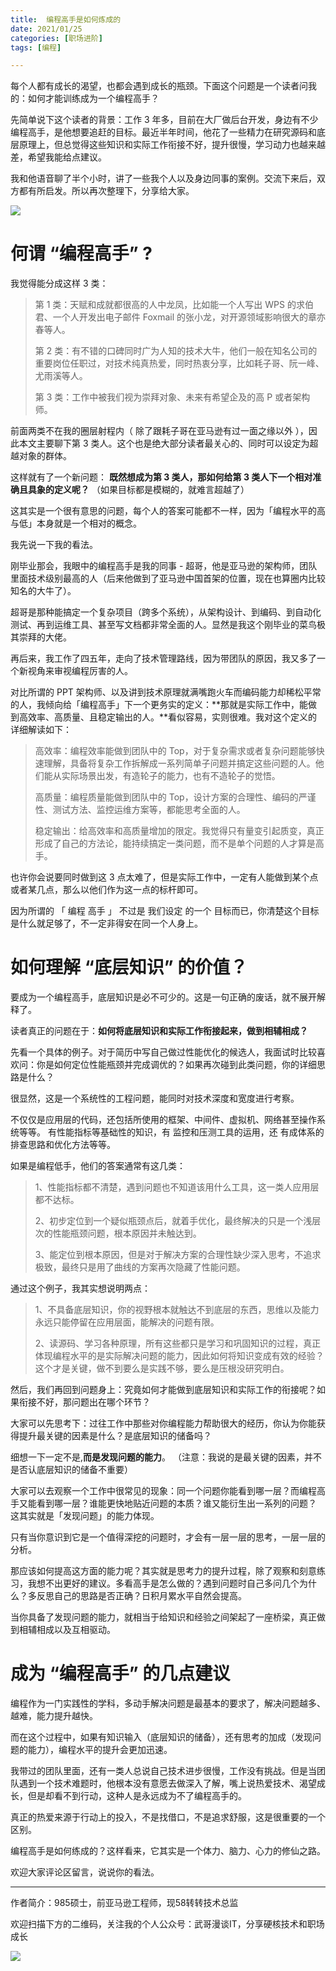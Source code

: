 ```yaml
---
title:  编程高手是如何炼成的
date: 2021/01/25
categories: [职场进阶]
tags: [编程]

---
```


每个人都有成长的渴望，也都会遇到成长的瓶颈。下面这个问题是一个读者问我的：如何才能训练成为一个编程高手？

先简单说下这个读者的背景：工作 3 年多，目前在大厂做后台开发，身边有不少编程高手，是他想要追赶的目标。最近半年时间，他花了一些精力在研究源码和底层原理上，但总觉得这些知识和实际工作衔接不好，提升很慢，学习动力也越来越差，希望我能给点建议。

<!-- more -->

我和他语音聊了半个小时，讲了一些我个人以及身边同事的案例。交流下来后，双方都有所启发。所以再次整理下，分享给大家。

![](https://oscimg.oschina.net/oscnet/c6b810dd-1401-47c8-9515-5f38ba1259da.jpg)

# 何谓 “编程高手” ?

我觉得能分成这样 3 类：

> 第 1 类：天赋和成就都很高的人中龙凤，比如能一个人写出 WPS 的求伯君、一个人开发出电子邮件 Foxmail 的张小龙，对开源领域影响很大的章亦春等人。
> 
> 第 2 类：有不错的口碑同时广为人知的技术大牛，他们一般在知名公司的重要岗位任职过，对技术纯真热爱，同时热衷分享，比如耗子哥、阮一峰、尤雨溪等人。
> 
> 第 3 类：工作中被我们视为崇拜对象、未来有希望企及的高 P 或者架构师。

前面两类不在我的圈层射程内（ 除了跟耗子哥在亚马逊有过一面之缘以外 ），因此本文主要聊下第 3 类人。这个也是绝大部分读者最关心的、同时可以设定为超越对象的群体。  

这样就有了一个新问题： **既然想成为第 3 类人，那如何给第 3 类人下一个相对准确且具象的定义呢？** （如果目标都是模糊的，就难言超越了）

这其实是一个很有意思的问题，每个人的答案可能都不一样，因为「编程水平的高与低」本身就是一个相对的概念。

我先说一下我的看法。

刚毕业那会，我眼中的编程高手是我的同事 - 超哥，他是亚马逊的架构师，团队里面技术级别最高的人（后来他做到了亚马逊中国首架的位置，现在也算圈内比较知名的大牛了）。

超哥是那种能搞定一个复杂项目（跨多个系统），从架构设计、到编码、到自动化测试、再到运维工具、甚至写文档都非常全面的人。显然是我这个刚毕业的菜鸟极其崇拜的大佬。

再后来，我工作了四五年，走向了技术管理路线，因为带团队的原因，我又多了一个新视角来审视编程厉害的人。

对比所谓的 PPT 架构师、以及讲到技术原理就满嘴跑火车而编码能力却稀松平常的人，我倾向给「编程高手」下一个更务实的定义：**那就是实际工作中，能做到高效率、高质量、且稳定输出的人。**看似容易，实则很难。我对这个定义的详细解读如下：

> 高效率：编程效率能做到团队中的 Top，对于复杂需求或者复杂问题能够快速理解，具备将复杂工作拆解成一系列简单子问题并搞定这些问题的人。他们能从实际场景出发，有造轮子的能力，也有不造轮子的觉悟。
> 
> 高质量：编程质量能做到团队中的 Top，设计方案的合理性、编码的严谨性、测试方法、监控运维方案等，都能思考全面的人。
> 
> 稳定输出：给高效率和高质量增加的限定。我觉得只有量变引起质变，真正形成了自己的方法论，能持续搞定一类问题，而不是单个问题的人才算是高手。

也许你会说要同时做到这 3 点太难了，但是实际工作中，一定有人能做到某个点或者某几点，那么以他们作为这一点的标杆即可。

因为所谓的 「 编程 高手 」 不过是 我们设定 的一个 目标而已，你清楚这个目标是什么就足够了，不一定非得安在同一个人身上。


# 如何理解 “底层知识” 的价值？

要成为一个编程高手，底层知识是必不可少的。这是一句正确的废话，就不展开解释了。

读者真正的问题在于：**如何将底层知识和实际工作衔接起来，做到相辅相成？**

先看一个具体的例子。对于简历中写自己做过性能优化的候选人，我面试时比较喜欢问：你是如何定位性能瓶颈并完成调优的？如果再次碰到此类问题，你的详细思路是什么？

很显然，这是一个系统性的工程问题，能同时对技术深度和宽度进行考察。

不仅仅是应用层的代码，还包括所使用的框架、中间件、虚拟机、网络甚至操作系统等等。 有性能指标等基础性的知识，有 监控和压测工具的运用，还 有成体系的排查思路和优化方法等等。

如果是编程低手，他们的答案通常有这几类：

> 1、性能指标都不清楚，遇到问题也不知道该用什么工具，这一类人应用层都不达标。
> 
> 2、初步定位到一个疑似瓶颈点后，就着手优化，最终解决的只是一个浅层次的性能瓶颈问题，根本原因并未触达到。
> 
> 3、能定位到根本原因，但是对于解决方案的合理性缺少深入思考，不追求极致，最终只是用了曲线的方案再次隐藏了性能问题。

通过这个例子，我其实想说明两点：

> 1、不具备底层知识，你的视野根本就触达不到底层的东西，思维以及能力永远只能停留在应用层面，能解决的问题有限。
> 
> 2、读源码、学习各种原理，所有这些都只是学习和巩固知识的过程，真正体现编程水平的是实际解决问题的能力，因此如何将知识变成有效的经验？这个才是关键，做不到要么是实践不够，要么是压根没研究明白。

然后，我们再回到问题身上：究竟如何才能做到底层知识和实际工作的衔接呢？如果衔接不好，那问题出在哪个环节？  

大家可以先思考下：过往工作中那些对你编程能力帮助很大的经历，你认为你能获得提升最关键的因素是什么？是底层知识的储备吗？

细想一下一定不是,**而是发现问题的能力**。 （注意：我说的是最关键的因素，并不是否认底层知识的储备不重要）

大家可以去观察一个工作中很常见的现象：同一个问题你能看到哪一层？而编程高手又能看到哪一层？谁能更快地贴近问题的本质？谁又能衍生出一系列的问题？ 这其实就是「发现问题」的能力体现。

只有当你意识到它是一个值得深挖的问题时，才会有一层一层的思考，一层一层的分析。

那应该如何提高这方面的能力呢？其实就是思考力的提升过程，除了观察和刻意练习，我想不出更好的建议。多看高手是怎么做的？遇到问题时自己多问几个为什么？多反思自己的思路是否正确？日积月累水平自然会提高。

当你具备了发现问题的能力，就相当于给知识和经验之间架起了一座桥梁，真正做到相辅相成以及互相驱动。

# 成为 “编程高手” 的几点建议

编程作为一门实践性的学科，多动手解决问题是最基本的要求了，解决问题越多、越难，能力提升越快。

而在这个过程中，如果有知识输入（底层知识的储备），还有思考的加成（发现问题的能力），编程水平的提升会更加迅速。

我带过的团队里面，还有一类人总说自己技术进步很慢，工作没有挑战。但是当团队遇到一个技术难题时，他根本没有意愿去做深入了解，嘴上说热爱技术、渴望成长，但是却看不到行动，这种人是永远成为不了编程高手的。

真正的热爱来源于行动上的投入，不是找借口，不是追求舒服，这是很重要的一个区别。

编程高手是如何练成的？这样看来，它其实是一个体力、脑力、心力的修仙之路。

欢迎大家评论区留言，说说你的看法。



---

作者简介：985硕士，前亚马逊工程师，现58转转技术总监

欢迎扫描下方的二维码，关注我的个人公众号：武哥漫谈IT，分享硬核技术和职场成长

![](https://img-blog.csdnimg.cn/20201107215432925.jpg)